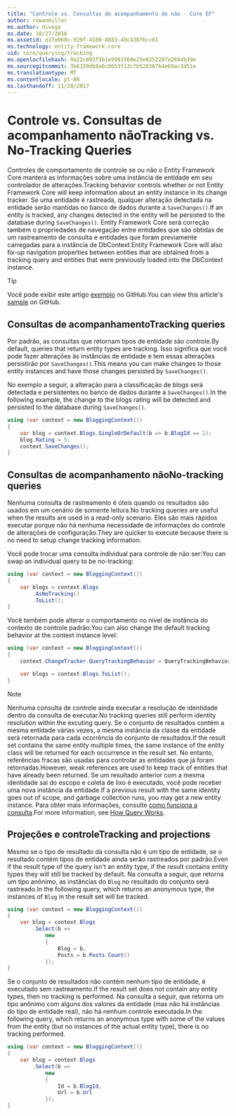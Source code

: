 ```yaml
---
title: "Controle vs. Consultas de acompanhamento de não - Core EF"
author: rowanmiller
ms.author: divega
ms.date: 10/27/2016
ms.assetid: e17e060c-929f-4180-8883-40c438fbcc01
ms.technology: entity-framework-core
uid: core/querying/tracking
ms.openlocfilehash: 9a22c893f3b1e9991560e25e0252287a2844b39e
ms.sourcegitcommit: 3b6159db8a6c0653f13c7b528367b4e69ac3d51e
ms.translationtype: MT
ms.contentlocale: pt-BR
ms.lasthandoff: 11/28/2017
---
```

# <a name="tracking-vs-no-tracking-queries"></a><span data-ttu-id="644fe-102">Controle vs. Consultas de acompanhamento não</span><span class="sxs-lookup"><span data-stu-id="644fe-102">Tracking vs. No-Tracking Queries</span></span>

<span data-ttu-id="644fe-103">Controles de comportamento de controle se ou não o Entity Framework Core manterá as informações sobre uma instância de entidade em seu controlador de alterações.</span><span class="sxs-lookup"><span data-stu-id="644fe-103">Tracking behavior controls whether or not Entity Framework Core will keep information about an entity instance in its change tracker.</span></span> <span data-ttu-id="644fe-104">Se uma entidade é rastreada, qualquer alteração detectada na entidade serão mantidas no banco de dados durante a `SaveChanges()`.</span><span class="sxs-lookup"><span data-stu-id="644fe-104">If an entity is tracked, any changes detected in the entity will be persisted to the database during `SaveChanges()`.</span></span> <span data-ttu-id="644fe-105">Entity Framework Core será correção também o propriedades de navegação entre entidades que são obtidas de um rastreamento de consulta e entidades que foram previamente carregadas para a instância de DbContext.</span><span class="sxs-lookup"><span data-stu-id="644fe-105">Entity Framework Core will also fix-up navigation properties between entities that are obtained from a tracking query and entities that were previously loaded into the DbContext instance.</span></span>

> [!TIP]  
> <span data-ttu-id="644fe-106">Você pode exibir este artigo [exemplo](https://github.com/aspnet/EntityFramework.Docs/tree/master/samples/core/Querying) no GitHub.</span><span class="sxs-lookup"><span data-stu-id="644fe-106">You can view this article's [sample](https://github.com/aspnet/EntityFramework.Docs/tree/master/samples/core/Querying) on GitHub.</span></span>

## <a name="tracking-queries"></a><span data-ttu-id="644fe-107">Consultas de acompanhamento</span><span class="sxs-lookup"><span data-stu-id="644fe-107">Tracking queries</span></span>

<span data-ttu-id="644fe-108">Por padrão, as consultas que retornam tipos de entidade são controle.</span><span class="sxs-lookup"><span data-stu-id="644fe-108">By default, queries that return entity types are tracking.</span></span> <span data-ttu-id="644fe-109">Isso significa que você pode fazer alterações às instâncias de entidade e tem essas alterações persistirão por `SaveChanges()`.</span><span class="sxs-lookup"><span data-stu-id="644fe-109">This means you can make changes to those entity instances and have those changes persisted by `SaveChanges()`.</span></span>

<span data-ttu-id="644fe-110">No exemplo a seguir, a alteração para a classificação de blogs será detectada e persistentes no banco de dados durante a `SaveChanges()`.</span><span class="sxs-lookup"><span data-stu-id="644fe-110">In the following example, the change to the blogs rating will be detected and persisted to the database during `SaveChanges()`.</span></span>

<!-- [!code-csharp[Main](samples/core/Querying/Querying/Tracking/Sample.cs)] -->
``` csharp
using (var context = new BloggingContext())
{
    var blog = context.Blogs.SingleOrDefault(b => b.BlogId == 1);
    blog.Rating = 5;
    context.SaveChanges();
}
```

## <a name="no-tracking-queries"></a><span data-ttu-id="644fe-111">Consultas de acompanhamento não</span><span class="sxs-lookup"><span data-stu-id="644fe-111">No-tracking queries</span></span>

<span data-ttu-id="644fe-112">Nenhuma consulta de rastreamento é úteis quando os resultados são usados em um cenário de somente leitura.</span><span class="sxs-lookup"><span data-stu-id="644fe-112">No tracking queries are useful when the results are used in a read-only scenario.</span></span> <span data-ttu-id="644fe-113">Eles são mais rápidos executar porque não há nenhuma necessidade de informações do controle de alterações de configuração.</span><span class="sxs-lookup"><span data-stu-id="644fe-113">They are quicker to execute because there is no need to setup change tracking information.</span></span>

<span data-ttu-id="644fe-114">Você pode trocar uma consulta individual para controle de não ser:</span><span class="sxs-lookup"><span data-stu-id="644fe-114">You can swap an individual query to be no-tracking:</span></span>

<!-- [!code-csharp[Main](samples/core/Querying/Querying/Tracking/Sample.cs?highlight=4)] -->
``` csharp
using (var context = new BloggingContext())
{
    var blogs = context.Blogs
        .AsNoTracking()
        .ToList();
}
```

<span data-ttu-id="644fe-115">Você também pode alterar o comportamento no nível de instância do contexto de controle padrão:</span><span class="sxs-lookup"><span data-stu-id="644fe-115">You can also change the default tracking behavior at the context instance level:</span></span>

<!-- [!code-csharp[Main](samples/core/Querying/Querying/Tracking/Sample.cs?highlight=3)] -->
``` csharp
using (var context = new BloggingContext())
{
    context.ChangeTracker.QueryTrackingBehavior = QueryTrackingBehavior.NoTracking;

    var blogs = context.Blogs.ToList();
}
```

> [!NOTE]  
> <span data-ttu-id="644fe-116">Nenhuma consulta de controle ainda executar a resolução de identidade dentro da consulta de executar.</span><span class="sxs-lookup"><span data-stu-id="644fe-116">No tracking queries still perform identity resolution within the excuting query.</span></span> <span data-ttu-id="644fe-117">Se o conjunto de resultados contém a mesma entidade várias vezes, a mesma instância da classe da entidade será retornada para cada ocorrência do conjunto de resultados.</span><span class="sxs-lookup"><span data-stu-id="644fe-117">If the result set contains the same entity multiple times, the same instance of the entity class will be returned for each occurrence in the result set.</span></span> <span data-ttu-id="644fe-118">No entanto, referências fracas são usadas para controlar as entidades que já foram retornadas.</span><span class="sxs-lookup"><span data-stu-id="644fe-118">However, weak references are used to keep track of entities that have already been returned.</span></span> <span data-ttu-id="644fe-119">Se um resultado anterior com a mesma identidade sai do escopo e coleta de lixo é executado, você pode receber uma nova instância da entidade.</span><span class="sxs-lookup"><span data-stu-id="644fe-119">If a previous result with the same identity goes out of scope, and garbage collection runs, you may get a new entity instance.</span></span> <span data-ttu-id="644fe-120">Para obter mais informações, consulte [como funciona a consulta](overview.md).</span><span class="sxs-lookup"><span data-stu-id="644fe-120">For more information, see [How Query Works](overview.md).</span></span>

## <a name="tracking-and-projections"></a><span data-ttu-id="644fe-121">Projeções e controle</span><span class="sxs-lookup"><span data-stu-id="644fe-121">Tracking and projections</span></span>

<span data-ttu-id="644fe-122">Mesmo se o tipo de resultado da consulta não é um tipo de entidade, se o resultado contém tipos de entidade ainda serão rastreados por padrão.</span><span class="sxs-lookup"><span data-stu-id="644fe-122">Even if the result type of the query isn't an entity type, if the result contains entity types they will still be tracked by default.</span></span> <span data-ttu-id="644fe-123">Na consulta a seguir, que retorna um tipo anônimo, as instâncias do `Blog` no resultado do conjunto será rastreado.</span><span class="sxs-lookup"><span data-stu-id="644fe-123">In the following query, which returns an anonymous type, the instances of `Blog` in the result set will be tracked.</span></span>

<!-- [!code-csharp[Main](samples/core/Querying/Querying/Tracking/Sample.cs?highlight=7)] -->
``` csharp
using (var context = new BloggingContext())
{
    var blog = context.Blogs
        .Select(b =>
            new
            {
                Blog = b,
                Posts = b.Posts.Count()
            });
}
```

<span data-ttu-id="644fe-124">Se o conjunto de resultados não contém nenhum tipo de entidade, é executado sem rastreamento.</span><span class="sxs-lookup"><span data-stu-id="644fe-124">If the result set does not contain any entity types, then no tracking is performed.</span></span> <span data-ttu-id="644fe-125">Na consulta a seguir, que retorna um tipo anônimo com alguns dos valores da entidade (mas não há instâncias do tipo de entidade real), não há nenhum controle executada.</span><span class="sxs-lookup"><span data-stu-id="644fe-125">In the following query, which returns an anonymous type with some of the values from the entity (but no instances of the actual entity type), there is no tracking performed.</span></span>

<!-- [!code-csharp[Main](samples/core/Querying/Querying/Tracking/Sample.cs)] -->
``` csharp
using (var context = new BloggingContext())
{
    var blog = context.Blogs
        .Select(b =>
            new
            {
                Id = b.BlogId,
                Url = b.Url
            });
}
```

